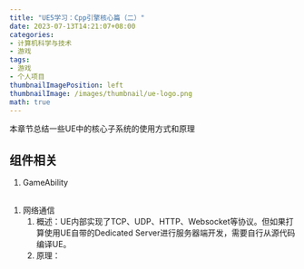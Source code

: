 ```yaml
---
title: "UE5学习：Cpp引擎核心篇（二）"
date: 2023-07-13T14:21:07+08:00
categories:
- 计算机科学与技术
- 游戏
tags:
- 游戏
- 个人项目
thumbnailImagePosition: left
thumbnailImage: /images/thumbnail/ue-logo.png
math: true
---
```

本章节总结一些UE中的核心子系统的使用方式和原理
<!--more-->
## 组件相关
1. GameAbility


##
1. 网络通信
    1. 概述：UE内部实现了TCP、UDP、HTTP、Websocket等协议。但如果打算使用UE自带的Dedicated Server进行服务器端开发，需要自行从源代码编译UE。
    2. 原理：
